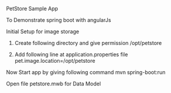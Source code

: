 PetStore Sample App

To Demonstrate spring boot with angularJs

Initial Setup for image storage

1. Create following directory and give permission
    /opt/petstore

2. Add following line at application.properties file
    pet.image.location=/opt/petstore

Now Start app by giving following command
    mvn spring-boot:run


Open file petstore.mwb for Data Model
